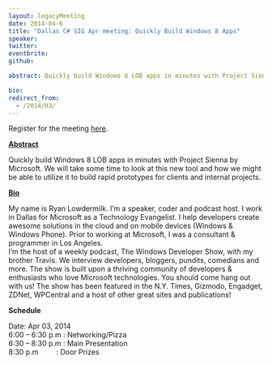 ```yaml
---
layout: legacyMeeting
date: 2014-04-6
title: "Dallas C# SIG Apr meeting: Quickly Build Windows 8 Apps"
speaker:
twitter:
eventbrite:
github:

abstract: Quickly build Windows 8 LOB apps in minutes with Project Sienna by Microsoft. We will take some time to look at this new tool and how we might be able to utilize it to build rapid prototypes for clients and internal projects.

bio:
redirect_from:
  - /2014/03/
---
```


<p>Register for the meeting&nbsp;<a href="http://projectsienna.eventbrite.com">here</a>.</p>
<p><strong><strong><span style="text-decoration: underline;">Abstract</span></strong></strong></p>
<p>Quickly build Windows 8 LOB apps in minutes with Project Sienna by Microsoft. We will take some time to look at this new tool and how we might be able to utilize it to build rapid prototypes for clients and internal projects.</p>
<p><strong><strong><span style="text-decoration: underline;">Bio</span></strong></strong></p>
<div id="_mcePaste">My name is Ryan Lowdermilk. I&#8217;m a speaker, coder and podcast host. I work in Dallas for Microsoft as a Technology Evangelist. I help developers create awesome solutions in the cloud and on mobile devices (Windows &amp; Windows Phone). Prior to working at Microsoft, I was a consultant &amp; programmer in Los Angeles.</div>
<div></div>
<div id="_mcePaste">I&#8217;m the host of a weekly podcast, The Windows Developer Show, with my brother Travis. We interview developers, bloggers, pundits, comedians and more. The show is built upon a thriving community of developers &amp; enthusiasts who love Microsoft technologies. You should come hang out with us! The show has been featured in the N.Y. Times, Gizmodo, Engadget, ZDNet, WPCentral and a host of other great sites and publications!</div>
<p><strong>Schedule</strong></p>
<p>Date: Apr 03, 2014<br />
6:00 &#8211; 6:30 p.m : Networking/Pizza<br />
6:30 &#8211; 8:30 p.m : Main Presentation<br />
8:30 p.m &nbsp; &nbsp; &nbsp; &nbsp; : Door Prizes</p>

